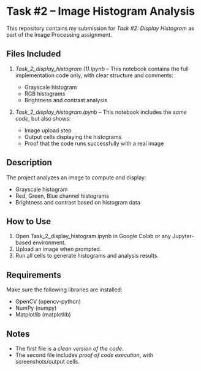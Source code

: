 # Task #2 – Image Histogram Analysis

This repository contains my submission for *Task #2: Display Histogram* as part of the Image Processing assignment.

## Files Included

1. *Task_2_display_histogram (1).ipynb* – This notebook contains the full implementation code only, with clear structure and comments:
   - Grayscale histogram
   - RGB histograms
   - Brightness and contrast analysis

2. *Task_2_display_histogram.ipynb* – This notebook includes the *same code*, but also shows:
   - Image upload step
   - Output cells displaying the histograms
   - Proof that the code runs successfully with a real image

## Description

The project analyzes an image to compute and display:
- Grayscale histogram
- Red, Green, Blue channel histograms
- Brightness and contrast based on histogram data

## How to Use

1. Open Task_2_display_histogram.ipynb in Google Colab or any Jupyter-based environment.
2. Upload an image when prompted.
3. Run all cells to generate histograms and analysis results.

## Requirements

Make sure the following libraries are installed:
- OpenCV (opencv-python)
- NumPy (numpy)
- Matplotlib (matplotlib)

## Notes

- The first file is a *clean version of the code*.
- The second file includes *proof of code execution*, with screenshots/output cells.

